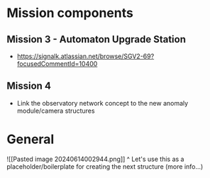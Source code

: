 # Mission components
## Mission 3 - Automaton Upgrade Station
* https://signalk.atlassian.net/browse/SGV2-69?focusedCommentId=10400

## Mission 4
* Link the observatory network concept to the new anomaly module/camera structures
# General
![[Pasted image 20240614002944.png]]
^ Let's use this as a placeholder/boilerplate for creating the next structure (more info...)